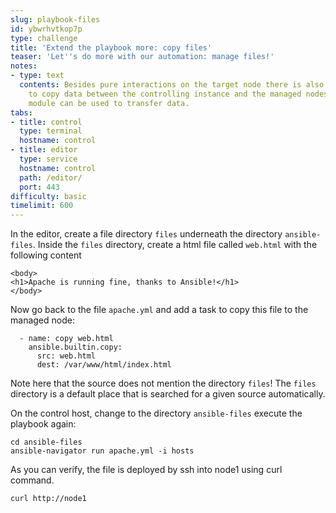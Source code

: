 ```yaml
---
slug: playbook-files
id: ybwrhvtkop7p
type: challenge
title: 'Extend the playbook more: copy files'
teaser: 'Let''s do more with our automation: manage files!'
notes:
- type: text
  contents: Besides pure interactions on the target node there is also the possibility
    to copy data between the controlling instance and the managed nodes. The copy
    module can be used to transfer data.
tabs:
- title: control
  type: terminal
  hostname: control
- title: editor
  type: service
  hostname: control
  path: /editor/
  port: 443
difficulty: basic
timelimit: 600
---
```

In the editor, create a file directory `files` underneath the directory `ansible-files`. Inside the `files` directory, create a html file called `web.html` with the following content

```
<body>
<h1>Apache is running fine, thanks to Ansible!</h1>
</body>
```

Now go back to the file `apache.yml` and add a task to copy this file to the managed node:

```
  - name: copy web.html
    ansible.builtin.copy:
      src: web.html
      dest: /var/www/html/index.html
```

Note here that the source does not mention the directory `files`! The `files` directory is a default place that is searched for a given source automatically.

On the control host, change to the directory `ansible-files` execute the playbook again:

```
cd ansible-files
ansible-navigator run apache.yml -i hosts
```

As you can verify, the file is deployed by ssh into node1 using curl command.

```
curl http://node1
```